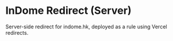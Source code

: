 # InDome Redirect (Server)

Server-side redirect for indome.hk, deployed as a rule using Vercel redirects.
